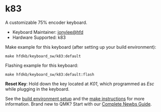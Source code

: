 # k83

A customizable 75% encoder keyboard.

* Keyboard Maintainer: [jonylee@hfd](https://github.com/jonylee1986)
* Hardware Supported: k83

Make example for this keyboard (after setting up your build environment):

    make hfdkb/keyboard_sw/k83:default

Flashing example for this keyboard:

    make hfdkb/keyboard_sw/k83:default:flash

**Reset Key**: Hold down the key located at *K01*, which programmed as *Esc* while plugging in the keyboard.

See the [build environment setup](https://docs.qmk.fm/#/getting_started_build_tools) and the [make instructions](https://docs.qmk.fm/#/getting_started_make_guide) for more information. Brand new to QMK? Start with our [Complete Newbs Guide](https://docs.qmk.fm/#/newbs).
